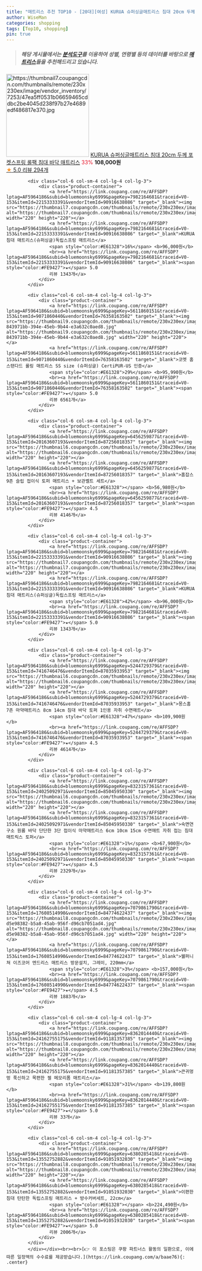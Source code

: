 ```yaml
---
title: "매트리스 추천 TOP10 - [20대][여성] KURUA 슈퍼싱글매트리스 침대 20cm 두께 포켓스프링 롤팩 침대 바닥 매트리스"
author: WiseMan
categories: shopping
tags: [Top10, shopping]
pin: true
---
```


> ##### 해당 게시물에서는 [**분석도구**](https://itemscout.io/)를 이용하여 **성별**, **연령별** 등의 데이터를 바탕으로 [**매트리스**](https://link.coupang.com/a/baae76)들을 추천해드리고 있습니다.
<div class="container"><div class="row">
            <div class="col-6 col-sm-4 col-lg-4 col-lg-3">
                <div class="product-container">
                    <a href="https://link.coupang.com/re/AFFSDP?lptag=AF5964186&subid=bluemoonsky6999&pageKey=8316830537&traceid=V0-153&itemId=24002790650&vendorItemId=91023545083" target="_blank"><img src="https://thumbnail7.coupangcdn.com/thumbnails/remote/230x230ex/image/vendor_inventory/7253/47ea5ff0531b06659465cddbc2be4045d238f97b27e4689edf486817e370.jpg" alt="https://thumbnail7.coupangcdn.com/thumbnails/remote/230x230ex/image/vendor_inventory/7253/47ea5ff0531b06659465cddbc2be4045d238f97b27e4689edf486817e370.jpg" width="220" height="220"></a>
                    <a href="https://link.coupang.com/re/AFFSDP?lptag=AF5964186&subid=bluemoonsky6999&pageKey=8316830537&traceid=V0-153&itemId=24002790650&vendorItemId=91023545083" target="_blank">KURUA 슈퍼싱글매트리스 침대 20cm 두께 포켓스프링 롤팩 침대 바닥 매트리스</a>
                    <span style="color:#E61328">33%</span> <b>108,000원</b>
                    <br><a href="https://link.coupang.com/re/AFFSDP?lptag=AF5964186&subid=bluemoonsky6999&pageKey=8316830537&traceid=V0-153&itemId=24002790650&vendorItemId=91023545083" target="_blank"><span style="color:#FE9427">★</span> 5.0
                    리뷰 294개</a>
                </div>
            </div>
            
            <div class="col-6 col-sm-4 col-lg-4 col-lg-3">
                <div class="product-container">
                    <a href="https://link.coupang.com/re/AFFSDP?lptag=AF5964186&subid=bluemoonsky6999&pageKey=7982164681&traceid=V0-153&itemId=22153333391&vendorItemId=90916638086" target="_blank"><img src="https://thumbnail7.coupangcdn.com/thumbnails/remote/230x230ex/image/vendor_inventory/0247/e5e9803d038cfe5ce0ebd669bfc094723a82da63f4c76e7f894f36e63b3c.jpg" alt="https://thumbnail7.coupangcdn.com/thumbnails/remote/230x230ex/image/vendor_inventory/0247/e5e9803d038cfe5ce0ebd669bfc094723a82da63f4c76e7f894f36e63b3c.jpg" width="220" height="220"></a>
                    <a href="https://link.coupang.com/re/AFFSDP?lptag=AF5964186&subid=bluemoonsky6999&pageKey=7982164681&traceid=V0-153&itemId=22153333391&vendorItemId=90916638086" target="_blank">KURUA 침대 매트리스(슈퍼싱글)독립스프링 매트리스</a>
                    <span style="color:#E61328">16%</span> <b>96,000원</b>
                    <br><a href="https://link.coupang.com/re/AFFSDP?lptag=AF5964186&subid=bluemoonsky6999&pageKey=7982164681&traceid=V0-153&itemId=22153333391&vendorItemId=90916638086" target="_blank"><span style="color:#FE9427">★</span> 5.0
                    리뷰 1343개</a>
                </div>
            </div>
            
            <div class="col-6 col-sm-4 col-lg-4 col-lg-3">
                <div class="product-container">
                    <a href="https://link.coupang.com/re/AFFSDP?lptag=AF5964186&subid=bluemoonsky6999&pageKey=5611860151&traceid=V0-153&itemId=9071860440&vendorItemId=76358163502" target="_blank"><img src="https://thumbnail9.coupangcdn.com/thumbnails/remote/230x230ex/image/retail/images/94201019870483-843971bb-394e-45eb-9b44-e3a632c0aed8.jpg" alt="https://thumbnail9.coupangcdn.com/thumbnails/remote/230x230ex/image/retail/images/94201019870483-843971bb-394e-45eb-9b44-e3a632c0aed8.jpg" width="220" height="220"></a>
                    <a href="https://link.coupang.com/re/AFFSDP?lptag=AF5964186&subid=bluemoonsky6999&pageKey=5611860151&traceid=V0-153&itemId=9071860440&vendorItemId=76358163502" target="_blank">코멧 홈 스탠다드 롤링 매트리스 SS size (슈퍼싱글) CertiPUR-US 인증</a>
                    <span style="color:#E61328">29%</span> <b>95,990원</b>
                    <br><a href="https://link.coupang.com/re/AFFSDP?lptag=AF5964186&subid=bluemoonsky6999&pageKey=5611860151&traceid=V0-153&itemId=9071860440&vendorItemId=76358163502" target="_blank"><span style="color:#FE9427">★</span> 5.0
                    리뷰 6561개</a>
                </div>
            </div>
            
            <div class="col-6 col-sm-4 col-lg-4 col-lg-3">
                <div class="product-container">
                    <a href="https://link.coupang.com/re/AFFSDP?lptag=AF5964186&subid=bluemoonsky6999&pageKey=6456259877&traceid=V0-153&itemId=20163607193&vendorItemId=87256018357" target="_blank"><img src="https://thumbnail6.coupangcdn.com/thumbnails/remote/230x230ex/image/rs_quotation_api/frxey1zc/3246c0cdac104903a7b2c88ebec2a0f5.jpg" alt="https://thumbnail6.coupangcdn.com/thumbnails/remote/230x230ex/image/rs_quotation_api/frxey1zc/3246c0cdac104903a7b2c88ebec2a0f5.jpg" width="220" height="220"></a>
                    <a href="https://link.coupang.com/re/AFFSDP?lptag=AF5964186&subid=bluemoonsky6999&pageKey=6456259877&traceid=V0-153&itemId=20163607193&vendorItemId=87256018357" target="_blank">홈잡스 9존 슬립 접이식 토퍼 매트리스 + 보관벨트 세트</a>
                    <span style="color:#E61328"></span> <b>56,980원</b>
                    <br><a href="https://link.coupang.com/re/AFFSDP?lptag=AF5964186&subid=bluemoonsky6999&pageKey=6456259877&traceid=V0-153&itemId=20163607193&vendorItemId=87256018357" target="_blank"><span style="color:#FE9427">★</span> 4.5
                    리뷰 4146개</a>
                </div>
            </div>
            
            <div class="col-6 col-sm-4 col-lg-4 col-lg-3">
                <div class="product-container">
                    <a href="https://link.coupang.com/re/AFFSDP?lptag=AF5964186&subid=bluemoonsky6999&pageKey=7982164681&traceid=V0-153&itemId=22153333391&vendorItemId=90916638086" target="_blank"><img src="https://thumbnail7.coupangcdn.com/thumbnails/remote/230x230ex/image/vendor_inventory/0247/e5e9803d038cfe5ce0ebd669bfc094723a82da63f4c76e7f894f36e63b3c.jpg" alt="https://thumbnail7.coupangcdn.com/thumbnails/remote/230x230ex/image/vendor_inventory/0247/e5e9803d038cfe5ce0ebd669bfc094723a82da63f4c76e7f894f36e63b3c.jpg" width="220" height="220"></a>
                    <a href="https://link.coupang.com/re/AFFSDP?lptag=AF5964186&subid=bluemoonsky6999&pageKey=7982164681&traceid=V0-153&itemId=22153333391&vendorItemId=90916638086" target="_blank">KURUA 침대 매트리스(슈퍼싱글)독립스프링 매트리스</a>
                    <span style="color:#E61328">42%</span> <b>96,000원</b>
                    <br><a href="https://link.coupang.com/re/AFFSDP?lptag=AF5964186&subid=bluemoonsky6999&pageKey=7982164681&traceid=V0-153&itemId=22153333391&vendorItemId=90916638086" target="_blank"><span style="color:#FE9427">★</span> 5.0
                    리뷰 1343개</a>
                </div>
            </div>
            
            <div class="col-6 col-sm-4 col-lg-4 col-lg-3">
                <div class="product-container">
                    <a href="https://link.coupang.com/re/AFFSDP?lptag=AF5964186&subid=bluemoonsky6999&pageKey=5244729379&traceid=V0-153&itemId=7416746476&vendorItemId=87035933953" target="_blank"><img src="https://thumbnail6.coupangcdn.com/thumbnails/remote/230x230ex/image/vendor_inventory/115d/b9ea0bd4489c0b7b388983e42f4fff86b28956aa92dd62306ee7dc9d480a.jpg" alt="https://thumbnail6.coupangcdn.com/thumbnails/remote/230x230ex/image/vendor_inventory/115d/b9ea0bd4489c0b7b388983e42f4fff86b28956aa92dd62306ee7dc9d480a.jpg" width="220" height="220"></a>
                    <a href="https://link.coupang.com/re/AFFSDP?lptag=AF5964186&subid=bluemoonsky6999&pageKey=5244729379&traceid=V0-153&itemId=7416746476&vendorItemId=87035933953" target="_blank">몽스홈 7존 마약매트리스 8cm 14cm 침대 바닥 토퍼 1인용 자취 수면매트</a>
                    <span style="color:#E61328">47%</span> <b>109,900원</b>
                    <br><a href="https://link.coupang.com/re/AFFSDP?lptag=AF5964186&subid=bluemoonsky6999&pageKey=5244729379&traceid=V0-153&itemId=7416746476&vendorItemId=87035933953" target="_blank"><span style="color:#FE9427">★</span> 4.5
                    리뷰 4614개</a>
                </div>
            </div>
            
            <div class="col-6 col-sm-4 col-lg-4 col-lg-3">
                <div class="product-container">
                    <a href="https://link.coupang.com/re/AFFSDP?lptag=AF5964186&subid=bluemoonsky6999&pageKey=8323157361&traceid=V0-153&itemId=24025092971&vendorItemId=85045950330" target="_blank"><img src="https://thumbnail6.coupangcdn.com/thumbnails/remote/230x230ex/image/vendor_inventory/ec9d/87df7b0abde6b983c84c6b6402464a5a5fabccccfc963983422caafbe403.jpg" alt="https://thumbnail6.coupangcdn.com/thumbnails/remote/230x230ex/image/vendor_inventory/ec9d/87df7b0abde6b983c84c6b6402464a5a5fabccccfc963983422caafbe403.jpg" width="220" height="220"></a>
                    <a href="https://link.coupang.com/re/AFFSDP?lptag=AF5964186&subid=bluemoonsky6999&pageKey=8323157361&traceid=V0-153&itemId=24025092971&vendorItemId=85045950330" target="_blank">숙면연구소 원룸 바닥 단단한 3단 접이식 마약매트리스 6cm 10cm 15cm 수면매트 자취 접는 침대 매트릭스 토퍼</a>
                    <span style="color:#E61328">1%</span> <b>67,900원</b>
                    <br><a href="https://link.coupang.com/re/AFFSDP?lptag=AF5964186&subid=bluemoonsky6999&pageKey=8323157361&traceid=V0-153&itemId=24025092971&vendorItemId=85045950330" target="_blank"><span style="color:#FE9427">★</span> 4.5
                    리뷰 2329개</a>
                </div>
            </div>
            
            <div class="col-6 col-sm-4 col-lg-4 col-lg-3">
                <div class="product-container">
                    <a href="https://link.coupang.com/re/AFFSDP?lptag=AF5964186&subid=bluemoonsky6999&pageKey=7079861790&traceid=V0-153&itemId=17608514990&vendorItemId=84774622437" target="_blank"><img src="https://thumbnail8.coupangcdn.com/thumbnails/remote/230x230ex/image/retail/images/2858278923192698-d5e98382-b5a8-45ab-956f-d96cb7051ad4.jpg" alt="https://thumbnail8.coupangcdn.com/thumbnails/remote/230x230ex/image/retail/images/2858278923192698-d5e98382-b5a8-45ab-956f-d96cb7051ad4.jpg" width="220" height="220"></a>
                    <a href="https://link.coupang.com/re/AFFSDP?lptag=AF5964186&subid=bluemoonsky6999&pageKey=7079861790&traceid=V0-153&itemId=17608514990&vendorItemId=84774622437" target="_blank">웰퍼니쳐 이즈코어 엔드리스 매트리스 방문설치, 그레이, 220mm</a>
                    <span style="color:#E61328">3%</span> <b>157,000원</b>
                    <br><a href="https://link.coupang.com/re/AFFSDP?lptag=AF5964186&subid=bluemoonsky6999&pageKey=7079861790&traceid=V0-153&itemId=17608514990&vendorItemId=84774622437" target="_blank"><span style="color:#FE9427">★</span> 4.5
                    리뷰 1883개</a>
                </div>
            </div>
            
            <div class="col-6 col-sm-4 col-lg-4 col-lg-3">
                <div class="product-container">
                    <a href="https://link.coupang.com/re/AFFSDP?lptag=AF5964186&subid=bluemoonsky6999&pageKey=8362014440&traceid=V0-153&itemId=24162755175&vendorItemId=91181357385" target="_blank"><img src="https://thumbnail8.coupangcdn.com/thumbnails/remote/230x230ex/image/vendor_inventory/a0d8/47ca99a9f20635971832e5a61b860cc182fd75f07ef794234032a1e10a84.jpg" alt="https://thumbnail8.coupangcdn.com/thumbnails/remote/230x230ex/image/vendor_inventory/a0d8/47ca99a9f20635971832e5a61b860cc182fd75f07ef794234032a1e10a84.jpg" width="220" height="220"></a>
                    <a href="https://link.coupang.com/re/AFFSDP?lptag=AF5964186&subid=bluemoonsky6999&pageKey=8362014440&traceid=V0-153&itemId=24162755175&vendorItemId=91181357385" target="_blank">큰귀멍멍 푹신하고 목편한 젤 메모리폼 매트리스</a>
                    <span style="color:#E61328">31%</span> <b>139,800원</b>
                    <br><a href="https://link.coupang.com/re/AFFSDP?lptag=AF5964186&subid=bluemoonsky6999&pageKey=8362014440&traceid=V0-153&itemId=24162755175&vendorItemId=91181357385" target="_blank"><span style="color:#FE9427">★</span> 5.0
                    리뷰 33개</a>
                </div>
            </div>
            
            <div class="col-6 col-sm-4 col-lg-4 col-lg-3">
                <div class="product-container">
                    <a href="https://link.coupang.com/re/AFFSDP?lptag=AF5964186&subid=bluemoonsky6999&pageKey=6380285418&traceid=V0-153&itemId=13552752882&vendorItemId=91051932030" target="_blank"><img src="https://thumbnail8.coupangcdn.com/thumbnails/remote/230x230ex/image/vendor_inventory/a6b1/3b597eb9c3eedad09a146c700b2264b2fa1e73e4f31eb68d238120eb2378.jpg" alt="https://thumbnail8.coupangcdn.com/thumbnails/remote/230x230ex/image/vendor_inventory/a6b1/3b597eb9c3eedad09a146c700b2264b2fa1e73e4f31eb68d238120eb2378.jpg" width="220" height="220"></a>
                    <a href="https://link.coupang.com/re/AFFSDP?lptag=AF5964186&subid=bluemoonsky6999&pageKey=6380285418&traceid=V0-153&itemId=13552752882&vendorItemId=91051932030" target="_blank">이편한침대 탄탄한 독립스프링 매트리스 + 방수커버세트, 22cm</a>
                    <span style="color:#E61328"></span> <b>224,490원</b>
                    <br><a href="https://link.coupang.com/re/AFFSDP?lptag=AF5964186&subid=bluemoonsky6999&pageKey=6380285418&traceid=V0-153&itemId=13552752882&vendorItemId=91051932030" target="_blank"><span style="color:#FE9427">★</span> 5.0
                    리뷰 2006개</a>
                </div>
            </div>
            </div></div><br><br>[👉 이 포스팅은 쿠팡 파트너스 활동의 일환으로, 이에 따른 일정액의 수수료를 제공받습니다.](https://link.coupang.com/a/baae76){: .center}